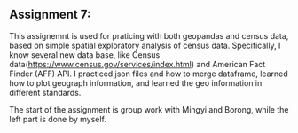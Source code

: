 ## Assignment 7:

This assignemnt is used for praticing with both geopandas and census data, based on simple spatial exploratory analysis of census data.
Specifically, I know several new data base, like Census data(https://www.census.gov/services/index.html) and American Fact Finder (AFF) API. I practiced json files and how to merge dataframe, learned how to plot geograph information, and learned the geo information in different standards.


The start of the assignment is group work with Mingyi and Borong, while the left part is done by myself.